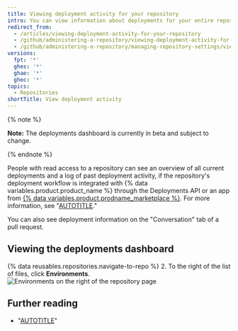 ```yaml
---
title: Viewing deployment activity for your repository
intro: You can view information about deployments for your entire repository or a specific pull request.
redirect_from:
  - /articles/viewing-deployment-activity-for-your-repository
  - /github/administering-a-repository/viewing-deployment-activity-for-your-repository
  - /github/administering-a-repository/managing-repository-settings/viewing-deployment-activity-for-your-repository
versions:
  fpt: '*'
  ghes: '*'
  ghae: '*'
  ghec: '*'
topics:
  - Repositories
shortTitle: View deployment activity
---
```

{% note %}

**Note:** The deployments dashboard is currently in beta and subject to change.

{% endnote %}

People with read access to a repository can see an overview of all current deployments and a log of past deployment activity, if the repository's deployment workflow is integrated with {% data variables.product.product_name %} through the Deployments API or an app from [{% data variables.product.prodname_marketplace %}](https://github.com/marketplace/category/deployment). For more information, see "[AUTOTITLE](/rest/repos#deployments)."

You can also see deployment information on the "Conversation" tab of a pull request.

## Viewing the deployments dashboard

{% data reusables.repositories.navigate-to-repo %}
2. To the right of the list of files, click **Environments**.
![Environments on the right of the repository page](/assets/images/help/repository/environments.png)

## Further reading
 - "[AUTOTITLE](/pull-requests/collaborating-with-pull-requests/proposing-changes-to-your-work-with-pull-requests/about-pull-requests)"
